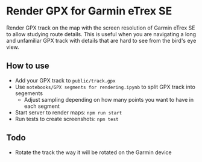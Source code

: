 # Render GPX for Garmin eTrex SE

Render GPX track on the map with the screen resolution of Garmin eTrex SE to allow studying route details. This is useful when you are navigating a long and unfamiliar GPX track with details that are hard to see from the bird's eye view.

## How to use

- Add your GPX track to `public/track.gpx`
- Use `notebooks/GPX segments for rendering.ipynb` to split GPX track into segements
  - Adjust sampling depending on how many points you want to have in each segment
- Start server to render maps: `npm run start`
- Run tests to create screenshots: `npm test`

## Todo

- Rotate the track the way it will be rotated on the Garmin device
